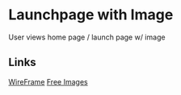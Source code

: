 # Launchpage with Image

User views home page / launch page w/ image

## Links
[WireFrame](https://galvanize.mybalsamiq.com/mockups/2289262.png?key=dd6f91232218fa4d6cbf663738e10e0cfca3e151)
[Free Images](http://www.imcreator.com/free)


